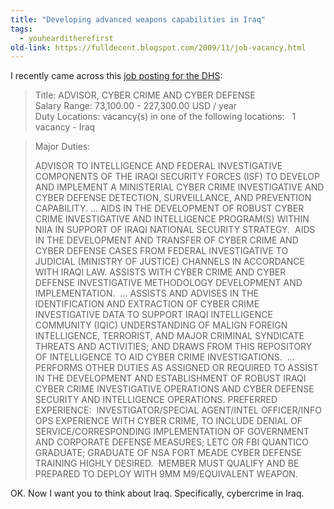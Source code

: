 ```yaml
---
title: "Developing advanced weapons capabilities in Iraq"
tags:
  - youhearditherefirst
old-link: https://fulldecent.blogspot.com/2009/11/job-vacancy.html
---
```


I recently came across this [job posting for the DHS](https://jobview.usajobs.gov/getjob.aspx?JobID=82254712):

> Title: ADVISOR, CYBER CRIME AND CYBER DEFENSE<br>
> Salary Range: 73,100.00 - 227,300.00 USD / year<br>
> Duty Locations: vacancy(s) in one of the following locations: &nbsp; 1 vacancy - Iraq

> Major Duties:
>
> ADVISOR TO INTELLIGENCE AND FEDERAL INVESTIGATIVE COMPONENTS OF THE IRAQI SECURITY FORCES (ISF) TO DEVELOP AND IMPLEMENT A MINISTERIAL CYBER CRIME INVESTIGATIVE AND CYBER DEFENSE DETECTION, SURVEILLANCE, AND PREVENTION CAPABILITY. ... AIDS IN THE DEVELOPMENT OF ROBUST CYBER CRIME INVESTIGATIVE AND INTELLIGENCE PROGRAM(S) WITHIN NIIA IN SUPPORT OF IRAQI NATIONAL SECURITY STRATEGY. &nbsp;AIDS IN THE DEVELOPMENT AND TRANSFER OF CYBER CRIME AND CYBER DEFENSE CASES FROM FEDERAL INVESTIGATIVE TO JUDICIAL (MINISTRY OF JUSTICE) CHANNELS IN ACCORDANCE WITH IRAQI LAW. ASSISTS WITH CYBER CRIME AND CYBER DEFENSE INVESTIGATIVE METHODOLOGY DEVELOPMENT AND IMPLEMENTATION. &nbsp;... ASSISTS AND ADVISES IN THE IDENTIFICATION AND EXTRACTION OF CYBER CRIME INVESTIGATIVE DATA TO SUPPORT IRAQI INTELLIGENCE COMMUNITY (IQIC) UNDERSTANDING OF MALIGN FOREIGN INTELLIGENCE, TERRORIST, AND MAJOR CRIMINAL SYNDICATE THREATS AND ACTIVITIES; AND DRAWS FROM THIS REPOSITORY OF INTELLIGENCE TO AID CYBER CRIME INVESTIGATIONS. &nbsp;... PERFORMS OTHER DUTIES AS ASSIGNED OR REQUIRED TO ASSIST IN THE DEVELOPMENT AND ESTABLISHMENT OF ROBUST IRAQI CYBER CRIME INVESTIGATIVE OPERATIONS AND CYBER DEFENSE SECURITY AND INTELLIGENCE OPERATIONS. PREFERRED EXPERIENCE: &nbsp;INVESTIGATOR/SPECIAL AGENT/INTEL OFFICER/INFO OPS EXPERIENCE WITH CYBER CRIME, TO INCLUDE DENIAL OF SERVICE/CORRESPONDING IMPLEMENTATION OF GOVERNMENT AND CORPORATE DEFENSE MEASURES; LETC OR FBI QUANTICO GRADUATE; GRADUATE OF NSA FORT MEADE CYBER DEFENSE TRAINING HIGHLY DESIRED. &nbsp;MEMBER MUST QUALIFY AND BE PREPARED TO DEPLOY WITH 9MM M9/EQUIVALENT WEAPON.

OK. Now I want you to think about Iraq. Specifically, cybercrime in Iraq.
